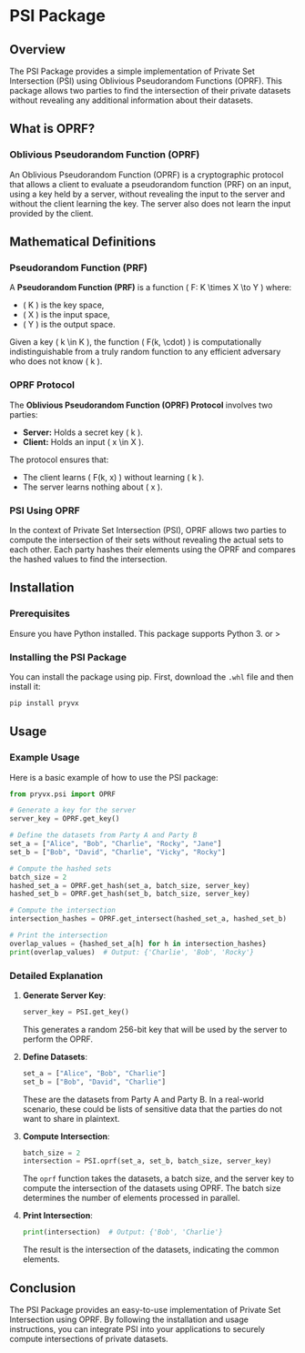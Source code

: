 # PSI Package

## Overview

The PSI Package provides a simple implementation of Private Set Intersection (PSI) using Oblivious Pseudorandom Functions (OPRF). This package allows two parties to find the intersection of their private datasets without revealing any additional information about their datasets.

## What is OPRF?

### Oblivious Pseudorandom Function (OPRF)

An Oblivious Pseudorandom Function (OPRF) is a cryptographic protocol that allows a client to evaluate a pseudorandom function (PRF) on an input, using a key held by a server, without revealing the input to the server and without the client learning the key. The server also does not learn the input provided by the client.

## Mathematical Definitions

### Pseudorandom Function (PRF)

A **Pseudorandom Function (PRF)** is a function \( F: K \times X \to Y \) where:
- \( K \) is the key space,
- \( X \) is the input space,
- \( Y \) is the output space.

Given a key \( k \in K \), the function \( F(k, \cdot) \) is computationally indistinguishable from a truly random function to any efficient adversary who does not know \( k \).

### OPRF Protocol

The **Oblivious Pseudorandom Function (OPRF) Protocol** involves two parties:
- **Server:** Holds a secret key \( k \).
- **Client:** Holds an input \( x \in X \).

The protocol ensures that:
- The client learns \( F(k, x) \) without learning \( k \).
- The server learns nothing about \( x \).


### PSI Using OPRF

In the context of Private Set Intersection (PSI), OPRF allows two parties to compute the intersection of their sets without revealing the actual sets to each other. Each party hashes their elements using the OPRF and compares the hashed values to find the intersection.

## Installation

### Prerequisites

Ensure you have Python installed. This package supports Python 3. or >

### Installing the PSI Package

You can install the package using pip. First, download the `.whl` file and then install it:

```sh
pip install pryvx
```

## Usage

### Example Usage

Here is a basic example of how to use the PSI package:

```python
from pryvx.psi import OPRF

# Generate a key for the server
server_key = OPRF.get_key()

# Define the datasets from Party A and Party B
set_a = ["Alice", "Bob", "Charlie", "Rocky", "Jane"]
set_b = ["Bob", "David", "Charlie", "Vicky", "Rocky"]

# Compute the hashed sets
batch_size = 2
hashed_set_a = OPRF.get_hash(set_a, batch_size, server_key)
hashed_set_b = OPRF.get_hash(set_b, batch_size, server_key)

# Compute the intersection
intersection_hashes = OPRF.get_intersect(hashed_set_a, hashed_set_b)

# Print the intersection
overlap_values = {hashed_set_a[h] for h in intersection_hashes}
print(overlap_values)  # Output: {'Charlie', 'Bob', 'Rocky'}
```

### Detailed Explanation

1. **Generate Server Key**:
   ```python
   server_key = PSI.get_key()
   ```
   This generates a random 256-bit key that will be used by the server to perform the OPRF.

2. **Define Datasets**:
   ```python
   set_a = ["Alice", "Bob", "Charlie"]
   set_b = ["Bob", "David", "Charlie"]
   ```
   These are the datasets from Party A and Party B. In a real-world scenario, these could be lists of sensitive data that the parties do not want to share in plaintext.

3. **Compute Intersection**:
   ```python
   batch_size = 2
   intersection = PSI.oprf(set_a, set_b, batch_size, server_key)
   ```
   The `oprf` function takes the datasets, a batch size, and the server key to compute the intersection of the datasets using OPRF. The batch size determines the number of elements processed in parallel.

4. **Print Intersection**:
   ```python
   print(intersection)  # Output: {'Bob', 'Charlie'}
   ```
   The result is the intersection of the datasets, indicating the common elements.

## Conclusion

The PSI Package provides an easy-to-use implementation of Private Set Intersection using OPRF. By following the installation and usage instructions, you can integrate PSI into your applications to securely compute intersections of private datasets.
